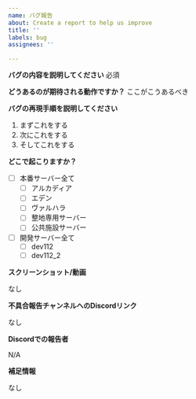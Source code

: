 ```yaml
---
name: バグ報告
about: Create a report to help us improve
title: ''
labels: bug
assignees: ''

---
```


<!-- 作る前に: 重複していませんか？実装されていませんか？ -->

**バグの内容を説明してください**
必須

**どうあるのが期待される動作ですか？**
ここがこうあるべき

**バグの再現手順を説明してください**
1. まずこれをする
2. 次にこれをする
3. そしてこれをする
<!-- もっと必要な場合は、
4. ...
5. ...
...
と続けてください。
-->

**どこで起こりますか？**
<!-- GiganticMinecraftの書き込み権限を持つ人へ: 本番サーバーにチェックが入っている場合は"Place: production"を、デバッグサーバーにチェックが入っている場合は"Place: deb112"をラベルに追加してください。-->

- [ ] 本番サーバー全て
  - [ ] アルカディア
  - [ ] エデン
  - [ ] ヴァルハラ
  - [ ] 整地専用サーバー
  - [ ] 公共施設サーバー
- [ ] 開発サーバー全て
  - [ ] dev112
  - [ ] dev112_2

**スクリーンショット/動画**
<!-- ある場合は、リンクを貼ってください -->
なし

**不具合報告チャンネルへのDiscordリンク**
<!--
もしDiscordで報告された場合は記入してください。
「開発者モード」を有効にし、スレッドの先頭のメッセージに対して「メッセージリンクをコピー」してください。チャンネルの構成が変わらない限り、URLは次のような形式をとっているはずです。
https://discord.com/channels/237758724121427969/1113760715673698378/...
-->
なし

**Discordでの報告者**
<!--
旧ゲーマータグ (@...#<4桁の数字>) あるいは新形式のタグ (#がない形式) を記載してください。
スクリーンネームは不適切であるため記載しないでください。
-->
N/A

**補足情報**

なし
